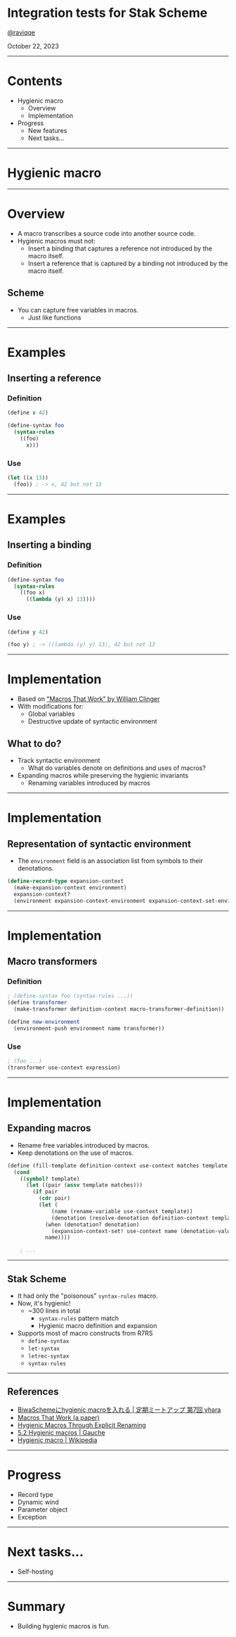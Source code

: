 # Integration tests for Stak Scheme

[@raviqqe](https://github.com/raviqqe)

October 22, 2023

---

# Contents

- Hygienic macro
  - Overview
  - Implementation
- Progress
  - New features
  - Next tasks...

---

# Hygienic macro

---

# Overview

- A macro transcribes a source code into another source code.
- Hygienic macros must not:
  - Insert a binding that captures a reference not introduced by the macro itself.
  - Insert a reference that is captured by a binding not introduced by the macro itself.

## Scheme

- You can capture free variables in macros.
  - Just like functions

---

# Examples

## Inserting a reference

### Definition

```scheme
(define x 42)

(define-syntax foo
  (syntax-rules
    ((foo)
      x)))
```

### Use

```scheme
(let ((x 13))
  (foo)) ; -> x, 42 but not 13
```

---

# Examples

## Inserting a binding

### Definition

```scheme
(define-syntax foo
  (syntax-rules
    ((foo x)
      ((lambda (y) x) 13))))
```

### Use

```scheme
(define y 42)

(foo y) ; -> ((lambda (y) y) 13), 42 but not 13
```

---

# Implementation

- Based on ["Macros That Work" by William Clinger][macros-that-work]
- With modifications for:
  - Global variables
  - Destructive update of syntactic environment

## What to do?

- Track syntactic environment
  - What do variables denote on definitions and uses of macros?
- Expanding macros while preserving the hygienic invariants
  - Renaming variables introduced by macros

---

# Implementation

## Representation of syntactic environment

- The `environment` field is an association list from symbols to their denotations.

```scheme
(define-record-type expansion-context
  (make-expansion-context environment)
  expansion-context?
  (environment expansion-context-environment expansion-context-set-environment!))
```

---

# Implementation

## Macro transformers

### Definition

```scheme
; (define-syntax foo (syntax-rules ...))
(define transformer
  (make-transformer definition-context macro-transformer-definition))

(define new-environment
  (environment-push environment name transformer))
```

### Use

```scheme
; (foo ...)
(transformer use-context expression)
```

---

# Implementation

## Expanding macros

- Rename free variables introduced by macros.
- Keep denotations on the use of macros.

```scheme
(define (fill-template definition-context use-context matches template)
  (cond
    ((symbol? template)
      (let ((pair (assv template matches)))
        (if pair
          (cdr pair)
          (let (
              (name (rename-variable use-context template))
              (denotation (resolve-denotation definition-context template)))
            (when (denotation? denotation)
              (expansion-context-set! use-context name (denotation-value denotation)))
            name))))

    ; ...
```

---

## Stak Scheme

- It had only the "poisonous" `syntax-rules` macro.
- Now, it's hygienic!
  - ~300 lines in total
    - `syntax-rules` pattern match
    - Hygienic macro definition and expansion
- Supports most of macro constructs from R7RS
  - `define-syntax`
  - `let-syntax`
  - `letrec-syntax`
  - `syntax-rules`

---

## References

- [BiwaSchemeにhygienic macroを入れる | 定期ミートアップ 第7回 yhara](https://scrapbox.io/prog-lang-sys-ja/%E5%AE%9A%E6%9C%9F%E3%83%9F%E3%83%BC%E3%83%88%E3%82%A2%E3%83%83%E3%83%97_%E7%AC%AC7%E5%9B%9E_yhara)
- [Macros That Work (a paper)][macros-that-work]
- [Hygienic Macros Through Explicit Renaming](https://dl.acm.org/doi/pdf/10.1145/1317265.1317269)
- [5.2 Hygienic macros | Gauche](https://practical-scheme.net/gauche/man/gauche-refe/Hygienic-macros.html)
- [Hygienic macro | Wikipedia](https://en.wikipedia.org/wiki/Hygienic_macro)

---

# Progress

- Record type
- Dynamic wind
- Parameter object
- Exception

---

# Next tasks...

- Self-hosting

---

# Summary

- Building hygienic macros is fun.

[ribbit]: https://github.com/udem-dlteam/ribbit/tree/main
[macros-that-work]: https://www.researchgate.net/publication/220997237_Macros_That_Work

